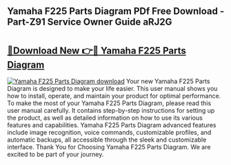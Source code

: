 ## Yamaha F225 Parts Diagram PDf Free Download - Part-Z91 Service Owner Guide aRJ2G

# <h2><a href="http://dfsazsw.blite.top/?on=Yamaha+F225+Parts+Diagram">🔗Download New 👉🔴 Yamaha F225 Parts Diagram</a></h2>

[![Yamaha F225 Parts Diagram download](https://i.imgur.com/lujVjoI.png)](http://dfsazsw.blite.top/?on=Yamaha+F225+Parts+Diagram)
Your new Yamaha F225 Parts Diagram is designed to make your life easier. This user manual shows you how to install, operate, and maintain your product for optimal performance. To make the most of your Yamaha F225 Parts Diagram, please read this user manual carefully. It contains step-by-step instructions for setting up the product, as well as detailed information on how to use its various features and capabilities. Yamaha F225 Parts Diagram advanced features include image recognition, voice commands, customizable profiles, and automatic backups, all accessible through the sleek and customizable interface. Thank You for Choosing Yamaha F225 Parts Diagram. We are excited to be part of your journey.
